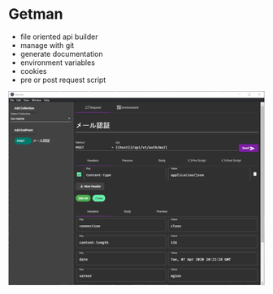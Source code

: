 # Getman

* file oriented api builder
* manage with git
* generate documentation
* environment variables
* cookies
* pre or post request script

![](README/000566.png)